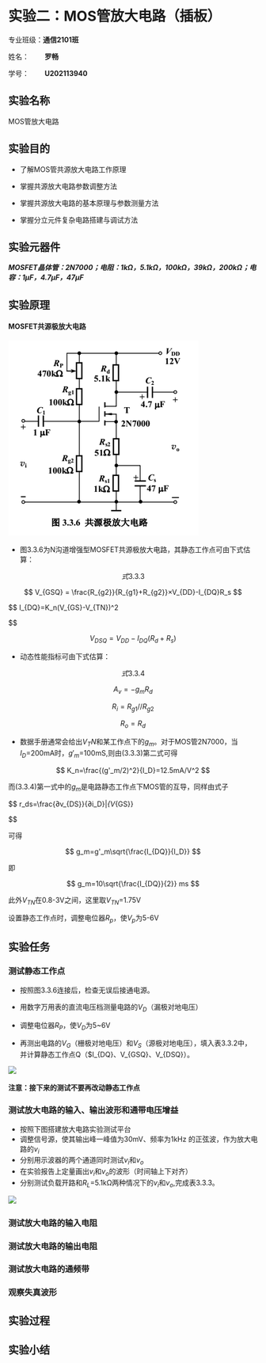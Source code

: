 # 实验二：MOS管放大电路（插板）

专业班级：**通信2101班**

姓名：        **罗畅**

学号：        **U202113940**

## 实验名称

MOS管放大电路

## 实验目的

- 了解MOS管共源放大电路工作原理

- 掌握共源放大电路参数调整方法

- 掌握共源放大电路的基本原理与参数测量方法

- 掌握分立元件复杂电路搭建与调试方法

## 实验元器件

***MOSFET晶体管：2N7000；电阻：1kΩ，5.1kΩ，100kΩ，39kΩ，200kΩ；电容：1μF，4.7μF，47μF***

## 实验原理

#### MOSFET共源极放大电路

![](https://github.com/HUSTerCH/Base/raw/master/circuitDesign/ex2/%E5%AE%9E%E9%AA%8C%E5%8E%9F%E7%90%86_%E5%85%B1%E6%BA%90%E6%9E%81%E6%94%BE%E5%A4%A7%E7%94%B5%E8%B7%AF.png)

- 图3.3.6为N沟道增强型MOSFET共源极放大电路，其静态工作点可由下式估算：

$$
式3.3.3
$$

$$
V_{GSQ} = \frac{R_{g2}}{R_{g1}+R_{g2}}×V_{DD}-I_{DQ}R_s
$$

$$
I_{DQ}=K_n(V_{GS}-V_{TN})^2

$$

$$
V_{DSQ}=V_{DD}-I_{DQ}(R_d+R_s)
$$

- 动态性能指标可由下式估算：

$$
式3.3.4
$$

$$
A_v=-g_mR_d
$$

$$
R_i=R_{g1}//R_{g2}
$$

$$
R_o=R_d
$$

- 数据手册通常会给出$V_TN$和某工作点下的$g_m$。对于MOS管2N7000，当$I_D$=200mA时，$g'_m$=100mS,则由(3.3.3)第二式可得

$$
K_n=\frac{(g'_m/2)^2}{I_D}=12.5mA/V^2
$$

而(3.3.4)第一式中的$g_m$是电路静态工作点下MOS管的互导，同样由式子

$$
r_ds=\frac{∂v_{DS}}{∂i_D}|_{V_{GS}}

$$

可得

$$
g_m=g'_m\sqrt{\frac{I_{DQ}}{I_D}}
$$

即

$$
g_m=10\sqrt{\frac{I_{DQ}}{2}} ms
$$

此外$V_{TN}$在0.8-3V之间，这里取$V_{TN}$=1.75V

设置静态工作点时，调整电位器$R_p$，使$V_p$为5-6V

## 实验任务

### 测试静态工作点

- 按照图3.3.6连接后，检查无误后接通电源。

- 用数字万用表的直流电压档测量电路的$V_D$（漏极对地电压）

- 调整电位器$R_P$，使$V_D$为5~6V

- 再测出电路的$V_G$（栅极对地电压）和$V_S$（源极对地电压），填入表3.3.2中，并计算静态工作点Q（$I_{DQ}、V_{GSQ}、V_{DSQ}）。

![](https://github.com/HUSTerCH/Base/raw/master/circuitDesign/ex2/%E8%A1%A83.3.2.png)

**注意：接下来的测试不要再改动静态工作点**

### 测试放大电路的输入、输出波形和通带电压增益

- 按照下图搭建放大电路实验测试平台
- 调整信号源，使其输出峰一峰值为30mV、频率为1kHz 的正弦波，作为放大电路的$v_i$
- 分别用示波器的两个通道同时测试$v_i$和$v_o$
- 在实验报告上定量画出$v_i$和$v_o$的波形（时间轴上下对齐）
- 分别测试负载开路和$R_L$=5.1kΩ两种情况下的$v_i$和$v_o$,完成表3.3.3。

![](https://github.com/HUSTerCH/Base/raw/master/circuitDesign/ex2/%E5%9B%BE3.2.7.png)

### 测试放大电路的输入电阻

### 测试放大电路的输出电阻

### 测试放大电路的通频带

### 观察失真波形

## 实验过程

## 实验小结
